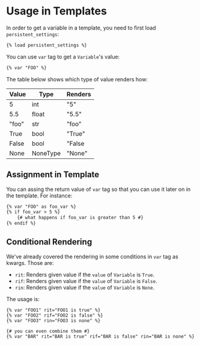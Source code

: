 # Usage in Templates

In order to get a variable in a template, you need to first load
`persistent_settings`:

```html
{% load persistent_settings %}
```

You can use `var` tag to get a `Variable`'s value:

```html
{% var "FOO" %}
```

The table below shows which type of value renders how:

| Value | Type | Renders |
|---|---|---|
| 5 | int | "5" |
| 5.5 | float | "5.5" |
| "foo" | str | "foo" |
| True | bool | "True" |
| False | bool | "False |
| None | NoneType | "None" |

## Assignment in Template

You can assing the return value of `var` tag so that you can use it later on
in the template. For instance:

```html
{% var "FOO" as foo_var %}
{% if foo_var > 5 %}
    {# what happens if foo_var is greater than 5 #}
{% endif %}
```

## Conditional Rendering

We've already covered the rendering in some conditions in `var` tag as kwargs.
Those are:

 - `rit`: Renders given value if the `value` of `Variable` is `True`.
 - `rif`: Renders given value if the `value` of `Variable` is `False`.
 - `rin`: Renders given value if the `value` of `Variable` is `None`.

The usage is:

```
{% var "FOO1" rit="FOO1 is true" %}
{% var "FOO2" rif="FOO2 is false" %}
{% var "FOO3" rin="FOO3 is none" %}

{# you can even combine them #}
{% var "BAR" rit="BAR is true" rif="BAR is false" rin="BAR is none" %}
```
